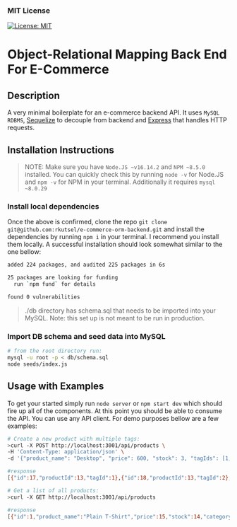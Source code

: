 ### MIT License

[![License: MIT](https://img.shields.io/badge/License-MIT-yellow.svg)](https://opensource.org/licenses/MIT)

# Object-Relational Mapping Back End For E-Commerce

## Description

A very minimal boilerplate for an e-commerce backend API. It uses `MySQL RDBMS`, [Sequelize](https://sequelize.org/v5/) to decouple from backend and [Express](https://expressjs.com/) that handles HTTP requests.

## Installation Instructions

> NOTE: Make sure you have `Node.JS ~v16.14.2` and `NPM ~8.5.0` installed. You can quickly check this by running `node -v` for Node.JS and `npm -v` for NPM in your terminal. Additionally it requires `mysql ~8.0.29`

### Install local dependencies

Once the above is confirmed, clone the repo `git clone git@github.com:rkutsel/e-commerce-orm-backend.git` and install the dependencies by running `npm i` in your terminal. I recommend you install them locally. A successful installation should look somewhat similar to the one bellow:

```bash
added 224 packages, and audited 225 packages in 6s

25 packages are looking for funding
  run `npm fund` for details

found 0 vulnerabilities
```

> ./db directory has schema.sql that needs to be imported into your MySQL. Note: this set up is not meant to be run in production.

### Import DB schema and seed data into MySQL

```bash
# from the root directory run:
mysql -u root -p < db/schema.sql
node seeds/index.js
```

## Usage with Examples

To get your started simply run `node server` or `npm start dev` which should fire up all of the components. At this point you should be able to consume the API. You can use any API client. For demo purposes bellow are a few examples:

```bash
# Create a new product with multiple tags:
>curl -X POST http://localhost:3001/api/products \
-H 'Content-Type: application/json' \
-d '{"product_name": "Desktop", "price": 600, "stock": 3, "tagIds": [1, 2, 3, 4]}'

#response
[{"id":17,"productId":13,"tagId":1},{"id":18,"productId":13,"tagId":2},{"id":19,"productId":13,"tagId":3},{"id":20,"productId":13,"tagId":4}]%

# Get a list of all products:
>curl -X GET http://localhost:3001/api/products

#response
[{"id":1,"product_name":"Plain T-Shirt","price":15,"stock":14,"category_id":1,"categoryId":1,"category":{"id":1,"category_name":"Shirts"},"tags":[{"id":6,"tag_name":"white"},{"id":7,"tag_name":"gold"},{"id":8,"tag_name":"pop culture"}]},{"id":5,"product_name":"Cargo Shorts","price":30,"stock":22,"category_id":2,"categoryId":2,"category":{"id":2,"category_name":"Shorts"},"tags":[{"id":3,"tag_name":"blue"}]},{"id":4,"product_name":"Top 40 Music Compilation Vinyl Record","price":13,"stock":50,"category_id":3,"categoryId":3,"category":{"id":3,"category_name":"Music"},"tags":[{"id":1,"tag_name":"rock music"},{"id":2,"tag_name":"pop music"},{"id":8,"tag_name":"pop culture"}]},{"id":3,"product_name":"Branded Baseball Hat","price":23,"stock":12,"category_id":4,"categoryId":4,"category":{"id":4,"category_name":"Hats"},"tags":[{"id":1,"tag_name":"rock music"},{"id":3,"tag_name":"blue"},{"id":4,"tag_name":"red"},{"id":5,"tag_name":"green"}]},{"id":2,"product_name":"Running Sneakers","price":90,"stock":25,"category_id":5,"categoryId":5,"category":{"id":5,"category_name":"Shoes"},"tags":[{"id":6,"tag_name":"white"}]}]%
```
